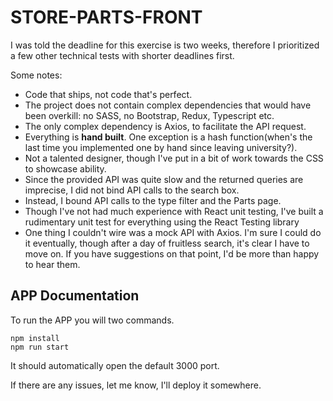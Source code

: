 # STORE-PARTS-FRONT

I was told the deadline for this exercise is two weeks, therefore I prioritized a few other technical tests with shorter deadlines first.

Some notes:

- Code that ships, not code that's perfect.
- The project does not contain complex dependencies that would have been overkill: no SASS, no Bootstrap, Redux, Typescript etc.
- The only complex dependency is Axios, to facilitate the API request.
- Everything is **hand built**. One exception is a hash function(when's the last time you implemented one by hand since leaving university?).
- Not a talented designer, though I've put in a bit of work towards the CSS to showcase ability.
- Since the provided API was quite slow and the returned queries are imprecise, I did not bind API calls to the search box. 
- Instead, I bound API calls to the type filter and the Parts page.
- Though I've not had much experience with React unit testing, I've built a rudimentary unit test for everything using the React Testing library
- One thing I couldn't wire was a mock API with Axios. I'm sure I could do it eventually, though after a day of fruitless search, it's clear I have to move on. If you have suggestions on that point, I'd be more than happy to hear them.

## APP Documentation

To run the APP you will two commands.

```
npm install
npm run start
```

It should automatically open the default 3000 port. 

If there are any issues, let me know, I'll deploy it somewhere.
